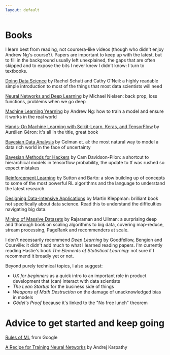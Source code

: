 ```yaml
---
layout: default
---
```


# Books

I learn best from reading, not coursera-like videos (though who didn't enjoy Andrew Ng's course?). Papers are important to keep up with the latest, but to fill in the background usually left unexplained, the gaps that are often skipped and to expose the bits I never knew I didn't know: I turn to textbooks. 

<a href="https://www.goodreads.com/book/show/17346997-doing-data-science?ac=1&from_search=true">Doing Data Science</a> by Rachel Schutt and Cathy O'Neil: a highly readable simple introduction to most of the things that most data scientists will need

<a href="http://neuralnetworksanddeeplearning.com/">Neural Networks and Deep Learning</a> by Michael Nielsen: back prop, loss functions, problems when we go deep

<a href="https://www.goodreads.com/book/show/30741739-machine-learning-yearning">Machine Learning Yearning</a> by Andrew Ng: how to train a model and ensure it works in the real world  

<a href="https://www.goodreads.com/book/show/40363665-hands-on-machine-learning-with-scikit-learn-keras-and-tensorflow">Hands-On Machine Learning with Scikit-Learn, Keras, and TensorFlow</a> by Aurélien Géron: it's all in the title, great book

<a href="https://www.goodreads.com/book/show/619590.Bayesian_Data_Analysis">Bayesian Data Analysis</a> by Gelman et. al: the most natural way to model a data rich world in the face of uncertainty 

<a href="https://nbviewer.jupyter.org/github/CamDavidsonPilon/Probabilistic-Programming-and-Bayesian-Methods-for-Hackers/tree/master/">Bayesian Methods for Hackers</a> by Cam Davidson-Pilon: a shortcut to hierarchical models in tensorflow probability, the update to tf was rushed so expect mistakes

<a href="https://www.goodreads.com/book/show/39813875-reinforcement-learning">Reinforcement Learning</a> by Sutton and Barto: a slow building up of concepts to some of the most powerful RL algorithms and the language to understand the latest research. 

<a href="https://www.goodreads.com/book/show/23463279-designing-data-intensive-applications?ac=1&from_search=true">Designing Data-Intensive Applications</a> by Martin Kleppman: brilliant book not specifically about data science. Read this to understand the difficulties navigating big data.

<a href="https://www.goodreads.com/book/show/12818088-mining-of-massive-datasets">Mining of Massive Datasets</a> by Rajaraman and Ullman: a surprising deep and thorough book on scaling algorithms to big data, covering map-reduce, stream processing, PageRank and recommenders at scale.

I don't necessarily recommend *Deep Learning* by Goodfellow, Bengion and Courville: it didn't add much to what I learned reading papers. I'm currently reading Hastie's book *The Elements of Statistical Learning*: not sure if I recommend it broadly yet or not.

Beyond purely technical topics, I also suggest: 
* *UX for beginners* as a quick intro to an important role in product development that (can) interact with data scientists
* *The Lean Startup*  for the business side of things
* *Weapons of Math Destruction* on the damage of unacknowledged bias in models
* *Gödel's Proof* because it's linked to the "No free lunch" theorem

# Advice to get started and keep going

<a href="https://developers.google.com/machine-learning/guides/rules-of-ml/">Rules of ML</a> from Google

<a href="https://karpathy.github.io/2019/04/25/recipe/">A Recipe for Training Neural Networks</a> by Andrej Karpathy


